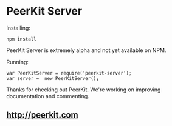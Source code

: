 # PeerKit Server


Installing:

`npm install`

PeerKit Server is extremely alpha and not yet available on NPM.

Running:

     
    var PeerKitServer = require('peerkit-server');
    var server =  new PeerKitServer();


Thanks for checking out PeerKit. We're working on improving documentation and commenting.

## http://peerkit.com

